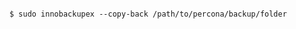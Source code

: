 <!-- layout:code post: database-backups_note -->

```

$ sudo innobackupex --copy-back /path/to/percona/backup/folder

```
